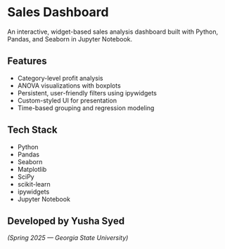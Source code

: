 # Sales Dashboard

An interactive, widget-based sales analysis dashboard built with Python, Pandas, and Seaborn in Jupyter Notebook.

## Features

- Category-level profit analysis
- ANOVA visualizations with boxplots
- Persistent, user-friendly filters using ipywidgets
- Custom-styled UI for presentation
- Time-based grouping and regression modeling

## Tech Stack

- Python
- Pandas
- Seaborn
- Matplotlib
- SciPy
- scikit-learn
- ipywidgets
- Jupyter Notebook

## Developed by Yusha Syed  
*(Spring 2025 — Georgia State University)*
